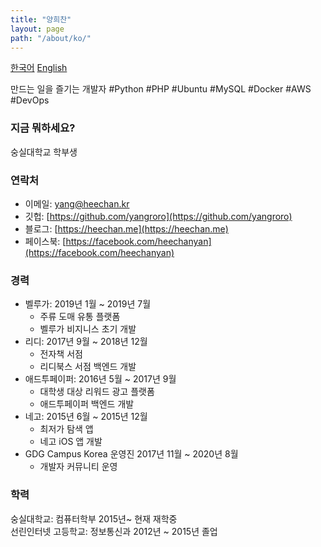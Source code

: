 ```yaml
---
title: "양희찬"
layout: page
path: "/about/ko/"
---
```

[한국어](/about/ko/) [English](/about/en/)

만드는 일을 즐기는 개발자
\#Python #PHP #Ubuntu #MySQL #Docker #AWS #DevOps 

### 지금 뭐하세요?
숭실대학교 학부생  

### 연락처
- 이메일: [yang@heechan.kr](mailto:yang@heechan.kr)
- 깃헙: [https://github.com/yangroro](https://github.com/yangroro)
- 블로그: [https://heechan.me](https://heechan.me)
- 페이스북: [https://facebook.com/heechanyan](https://facebook.com/heechanyan)

### 경력
- 벨루가: 2019년 1월 ~ 2019년 7월
  - 주류 도매 유통 플랫폼
  - 벨루가 비지니스 초기 개발
- 리디: 2017년 9월 ~ 2018년 12월
  - 전자책 서점
  - 리디북스 서점 백엔드 개발
- 애드투페이퍼: 2016년 5월 ~ 2017년 9월
  - 대학생 대상 리워드 광고 플랫폼
  - 애드투페이퍼 백엔드 개발
- 네고: 2015년 6월 ~ 2015년 12월
  - 최저가 탐색 앱
  - 네고 iOS 앱 개발
- GDG Campus Korea 운영진 2017년 11월 ~ 2020년 8월
  - 개발자 커뮤니티 운영

### 학력
숭실대학교: 컴퓨터학부 2015년~ 현재 재학중  
선린인터넷 고등학교: 정보통신과 2012년 ~ 2015년 졸업
